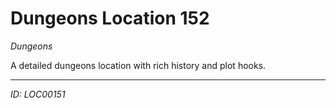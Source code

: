 # Dungeons Location 152

*Dungeons*

A detailed dungeons location with rich history and plot hooks.

---
*ID: LOC00151*